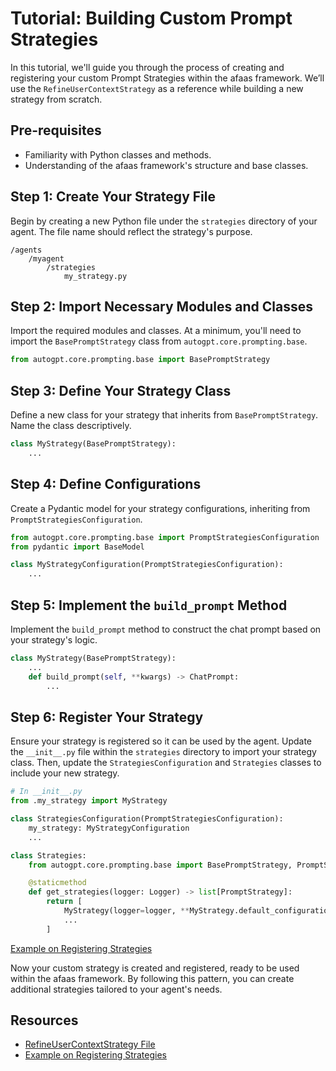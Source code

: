 # Tutorial: Building Custom Prompt Strategies

In this tutorial, we'll guide you through the process of creating and registering your custom Prompt Strategies within the afaas framework. We’ll use the `RefineUserContextStrategy` as a reference while building a new strategy from scratch.

## Pre-requisites

- Familiarity with Python classes and methods.
- Understanding of the afaas framework's structure and base classes.

## Step 1: Create Your Strategy File

Begin by creating a new Python file under the `strategies` directory of your agent. The file name should reflect the strategy's purpose.

```tree
/agents
    /myagent
        /strategies
            my_strategy.py
```

## Step 2: Import Necessary Modules and Classes

Import the required modules and classes. At a minimum, you'll need to import the `BasePromptStrategy` class from `autogpt.core.prompting.base`.

```python
from autogpt.core.prompting.base import BasePromptStrategy
```

## Step 3: Define Your Strategy Class

Define a new class for your strategy that inherits from `BasePromptStrategy`. Name the class descriptively.

```python
class MyStrategy(BasePromptStrategy):
    ...
```

## Step 4: Define Configurations

Create a Pydantic model for your strategy configurations, inheriting from `PromptStrategiesConfiguration`.

```python
from autogpt.core.prompting.base import PromptStrategiesConfiguration
from pydantic import BaseModel

class MyStrategyConfiguration(PromptStrategiesConfiguration):
    ...
```

## Step 5: Implement the `build_prompt` Method

Implement the `build_prompt` method to construct the chat prompt based on your strategy's logic.

```python
class MyStrategy(BasePromptStrategy):
    ...
    def build_prompt(self, **kwargs) -> ChatPrompt:
        ...
```

## Step 6: Register Your Strategy

Ensure your strategy is registered so it can be used by the agent. Update the `__init__.py` file within the `strategies` directory to import your strategy class. Then, update the `StrategiesConfiguration` and `Strategies` classes to include your new strategy.

```python
# In __init__.py
from .my_strategy import MyStrategy

class StrategiesConfiguration(PromptStrategiesConfiguration):
    my_strategy: MyStrategyConfiguration
    ...

class Strategies:
    from autogpt.core.prompting.base import BasePromptStrategy, PromptStrategy

    @staticmethod
    def get_strategies(logger: Logger) -> list[PromptStrategy]:
        return [
            MyStrategy(logger=logger, **MyStrategy.default_configuration.dict()),
            ...
        ]
```

[Example on Registering Strategies](https://github.com/ph-ausseil/afaas/blob/first-agent-tutorial/autogpts/autogpt/autogpt/core/agents/simple/strategies/__init__.py)

Now your custom strategy is created and registered, ready to be used within the afaas framework. By following this pattern, you can create additional strategies tailored to your agent's needs.

## Resources

- [RefineUserContextStrategy File](https://raw.githubusercontent.com/ph-ausseil/afaas/first-agent-tutorial/autogpts/autogpt/autogpt/core/agents/usercontext/strategies/refine_user_context.py)
- [Example on Registering Strategies](https://github.com/ph-ausseil/afaas/blob/first-agent-tutorial/autogpts/autogpt/autogpt/core/agents/simple/strategies/__init__.py)
